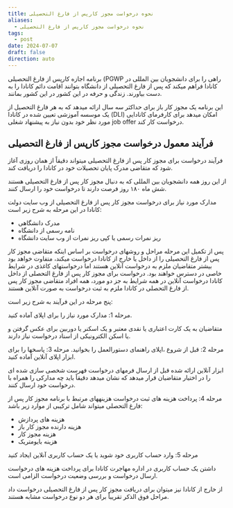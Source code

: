 ```yaml
---
title: نحوه درخواست مجوز کارپس از فارغ التحصيلی
aliases:
  - نحوه درخواست مجوز کارپس از فارغ التحصيلی
tags:
  - post
date: 2024-07-07
draft: false
direction: auto
---
```


برنامه اجازه کارپس از فارغ التحصیلی (PGWP راهی را برای دانشجویان بین المللی در کانادا فراهم میکند که پس از فارغ التحصیلی از دانشگاه بتوانند اقامت دائم کانادا را به دست بیاورند. زندگی و حرفه در این کشور در این کشور بمانند. 

این برنامه یک مجوز کار باز برای حداکثر سه سال ارائه میدهد که به هر فارغ التحصیل از یک موسسه آموزشی تعیین شده در کانادا (DLI) امکان میدهد برای کارفرمای کانادایی مورد نظر خود بدون نیاز به پیشنهاد شغلی job offer درخواست کار کند.

## فرآیند معمول درخواست مجوز کارپس از فارغ التحصیلی

فرآیند درخواست برای مجوز کار پس از فارغ التحصیلی میتواند دقیقاً از همان روزی آغاز شود که متقاضی مدرک پایان تحصیلات خود در کانادا را دریافت کند. 

از این روز همه دانشجویان بین المللی که به دنبال مجوز کار پس از فارغ التحصیلی هستند شش ماه ۱۸۰ روز فرصت دارند تا درخواست خود را ارسال کنند.

مدارک مورد نیاز برای درخواست مجوز کار پس از فارغ التحصیلی از وب سایت دولت کانادا در
این مرحله به شرح زیر است:

- مدرک دانشگاهی
- نامه رسمی از دانشگاه
- ریز نمرات رسمی یا کپی ریز نمرات از وب سایت دانشگاه

پس از تکمیل این مرحله مراحل و روشهای درخواست بر اساس اینکه متقاضی مجوز کار پس از فارغ التحصیلی را از داخل یا خارج از کانادا درخواست میکند، متفاوت خواهد بود بیشتر متقاضیان ملزم به درخواست آنلاین هستند اما درخواستهای کاغذی در شرایط خاصی در دسترس خواهند بود. درخواست برای مجوز کار پس از فارغ التحصلی از داخل کانادا درخواست آنلاین در همه شرایط به جز دو مورد، همه افراد متقاضی مجوز کار پس از فارغ التحصلی در کانادا ملزم به ثبت درخواست به صورت آنلاین هستند.

پنج مرحله در این فرآیند به شرح زیر است: 

مرحله 1: مدارک مورد نیاز را برای اپلای آماده کنید. 

متقاضیان به یک کارت اعتباری یا نقدی معتبر و یک اسکنر یا دوربین برای عکس گرفتن و یا اسکن الکترونیکی از اسناد درخواست نیاز دارند.

مرحله 2: قبل از شروع ،اپلای راهنمای دستورالعمل را بخوانید. 
مرحله 3: پاسخها را برای ابزار اپلای آنلاین آماده کنید. 

ابزار آنلاین ارائه شده قبل از ارسال فرمهای درخواست فهرست شخصی سازی شده ای را در اختیار متقاضیان قرار میدهد که نشان میدهد دقیقاً باید چه مدارکی را همراه با درخواست خود ارسال کنند.

مرحله 4: پرداخت هزینه های ثبت درخواست هزینههای مرتبط با برنامه مجوز کار پس از فارغ التحصلی میتواند شامل ترکیبی از موارد زیر باشد:

- هزینه های پردازش
- هزینه دارنده مجوز کار باز
- هزینه مجوز کار
- هزینه بایومتریک

مرحله 5: وارد حساب کاربری خود شوید یا یک حساب کاربری آنلاین ایجاد کنید

داشتن یک حساب کاربری در اداره مهاجرت کانادا برای پرداخت هزینه های درخواست ارسال درخواست و بررسی وضعیت درخواست الزامی است.

از خارج از کانادا نیز میتوان برای دریافت مجوز کار پس از فارغ التحصیلی درخواست داد مراحل فوق الذکر تقریباً برای هر دو نوع درخواست مشابه هستند.




